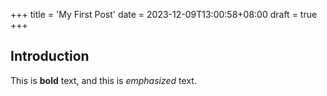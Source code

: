 +++
title = 'My First Post'
date = 2023-12-09T13:00:58+08:00
draft = true
+++

## Introduction

This is **bold** text, and this is *emphasized* text.

